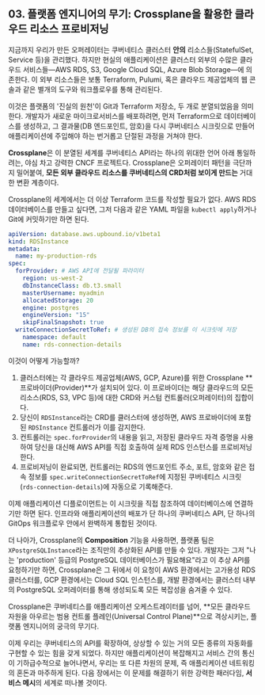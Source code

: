 ## 03\. 플랫폼 엔지니어의 무기: Crossplane을 활용한 클라우드 리소스 프로비저닝

지금까지 우리가 만든 오퍼레이터는 쿠버네티스 클러스터 **안의** 리소스들(StatefulSet, Service 등)을 관리했다. 하지만 현실의 애플리케이션은 클러스터 외부의 수많은 클라우드 서비스들—AWS RDS, S3, Google Cloud SQL, Azure Blob Storage—에 의존한다. 이 외부 리소스들은 보통 Terraform, Pulumi, 혹은 클라우드 제공업체의 웹 콘솔과 같은 별개의 도구와 워크플로우를 통해 관리된다.

이것은 플랫폼의 '진실의 원천'이 Git과 Terraform 저장소, 두 개로 분열되었음을 의미한다. 개발자가 새로운 마이크로서비스를 배포하려면, 먼저 Terraform으로 데이터베이스를 생성하고, 그 결과물(DB 엔드포인트, 암호)을 다시 쿠버네티스 시크릿으로 만들어 애플리케이션에 주입해야 하는 번거롭고 단절된 과정을 거쳐야 한다.

**Crossplane**은 이 분열된 세계를 쿠버네티스 API라는 하나의 위대한 언어 아래 통일하려는, 야심 차고 강력한 CNCF 프로젝트다. Crossplane은 오퍼레이터 패턴을 극단까지 밀어붙여, **모든 외부 클라우드 리소스를 쿠버네티스의 CRD처럼 보이게 만드는** 거대한 변환 계층이다.

Crossplane의 세계에서는 더 이상 Terraform 코드를 작성할 필요가 없다. AWS RDS 데이터베이스를 만들고 싶다면, 그저 다음과 같은 YAML 파일을 `kubectl apply`하거나 Git에 커밋하기만 하면 된다.

```yaml
apiVersion: database.aws.upbound.io/v1beta1
kind: RDSInstance
metadata:
  name: my-production-rds
spec:
  forProvider: # AWS API에 전달될 파라미터
    region: us-west-2
    dbInstanceClass: db.t3.small
    masterUsername: myadmin
    allocatedStorage: 20
    engine: postgres
    engineVersion: "15"
    skipFinalSnapshot: true
  writeConnectionSecretToRef: # 생성된 DB의 접속 정보를 이 시크릿에 저장
    namespace: default
    name: rds-connection-details
```

이것이 어떻게 가능할까?

1.  클러스터에는 각 클라우드 제공업체(AWS, GCP, Azure)를 위한 Crossplane \*\*프로바이더(Provider)\*\*가 설치되어 있다. 이 프로바이더는 해당 클라우드의 모든 리소스(RDS, S3, VPC 등)에 대한 CRD와 커스텀 컨트롤러(오퍼레이터)의 집합이다.
2.  당신이 `RDSInstance`라는 CRD를 클러스터에 생성하면, AWS 프로바이더에 포함된 `RDSInstance` 컨트롤러가 이를 감지한다.
3.  컨트롤러는 `spec.forProvider`의 내용을 읽고, 저장된 클라우드 자격 증명을 사용하여 당신을 대신해 AWS API를 직접 호출하여 실제 RDS 인스턴스를 프로비저닝한다.
4.  프로비저닝이 완료되면, 컨트롤러는 RDS의 엔드포인트 주소, 포트, 암호와 같은 접속 정보를 `spec.writeConnectionSecretToRef`에 지정된 쿠버네티스 시크릿(`rds-connection-details`)에 자동으로 기록해준다.

이제 애플리케이션 디플로이먼트는 이 시크릿을 직접 참조하여 데이터베이스에 연결하기만 하면 된다. 인프라와 애플리케이션의 배포가 단 하나의 쿠버네티스 API, 단 하나의 GitOps 워크플로우 안에서 완벽하게 통합된 것이다.

더 나아가, Crossplane의 **Composition** 기능을 사용하면, 플랫폼 팀은 `XPostgreSQLInstance`라는 조직만의 추상화된 API를 만들 수 있다. 개발자는 그저 "나는 'production' 등급의 PostgreSQL 데이터베이스가 필요해요"라고 이 추상 API를 요청하기만 하면, Crossplane은 그 뒤에서 이 요청이 AWS 환경에서는 고가용성 RDS 클러스터를, GCP 환경에서는 Cloud SQL 인스턴스를, 개발 환경에서는 클러스터 내부의 PostgreSQL 오퍼레이터를 통해 생성되도록 모든 복잡성을 숨겨줄 수 있다.

Crossplane은 쿠버네티스를 애플리케이션 오케스트레이터를 넘어, \*\*모든 클라우드 자원을 아우르는 범용 컨트롤 플레인(Universal Control Plane)\*\*으로 격상시키는, 플랫폼 엔지니어의 궁극의 무기다.

이제 우리는 쿠버네티스의 API를 확장하여, 상상할 수 있는 거의 모든 종류의 자동화를 구현할 수 있는 힘을 갖게 되었다. 하지만 애플리케이션이 복잡해지고 서비스 간의 통신이 기하급수적으로 늘어나면서, 우리는 또 다른 차원의 문제, 즉 애플리케이션 네트워킹의 혼돈과 마주하게 된다. 다음 장에서는 이 문제를 해결하기 위한 강력한 패러다임, **서비스 메시**의 세계로 떠나볼 것이다.